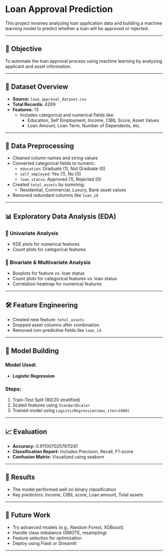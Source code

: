 # Loan Approval Prediction

This project involves analyzing loan application data and building a machine learning model to predict whether a loan will be approved or rejected.

---

## 📌 Objective

To automate the loan approval process using machine learning by analyzing applicant and asset information.

---

## 🧾 Dataset Overview

- **Source:** `loan_approval_dataset.csv`
- **Total Records:** 4269
- **Features:** 13
  - Includes categorical and numerical fields like:
    - Education, Self Employment, Income, CIBIL Score, Asset Values
    - Loan Amount, Loan Term, Number of Dependents, etc.

---

## 🧹 Data Preprocessing

- Cleaned column names and string values
- Converted categorical fields to numeric:
  - `education`: Graduate (1), Not Graduate (0)
  - `self_employed`: Yes (1), No (0)
  - `loan_status`: Approved (1), Rejected (0)
- Created `total_assets` by summing:
  - Residential, Commercial, Luxury, Bank asset values
- Removed redundant columns like `loan_id`

---

## 📊 Exploratory Data Analysis (EDA)

### 📌 Univariate Analysis
- KDE plots for numerical features
- Count plots for categorical features

### 📌 Bivariate & Multivariate Analysis
- Boxplots for feature vs. loan status
- Count plots for categorical features vs. loan status
- Correlation heatmap for numerical features

---

## 🛠️ Feature Engineering

- Created new feature: `total_assets`
- Dropped asset columns after combination
- Removed non-predictive fields like `loan_id`

---

## 🤖 Model Building

### Model Used:
- **Logistic Regression**

### Steps:
1. Train-Test Split (80/20 stratified)
2. Scaled features using `StandardScaler`
3. Trained model using `LogisticRegression(max_iter=1000)`

---

## 📈 Evaluation

- **Accuracy:** 0.9110070257611241
- **Classification Report:** Includes Precision, Recall, F1-score
- **Confusion Matrix:** Visualized using seaborn

---

## 📌 Results

- The model performed well on binary classification
- Key predictors: Income, CIBIL score, Loan amount, Total assets

---

## 🚀 Future Work

- Try advanced models (e.g., Random Forest, XGBoost)
- Handle class imbalance (SMOTE, resampling)
- Feature selection for optimization
- Deploy using Flask or Streamlit

---

